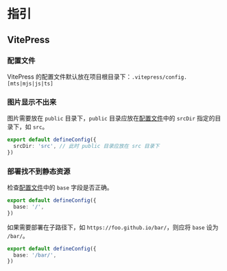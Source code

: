 # 指引

## VitePress

### 配置文件

VitePress 的配置文件默认放在项目根目录下：`.vitepress/config.[mts|mjs|js|ts]`

### 图片显示不出来

图片需要放在 `public` 目录下，`public` 目录应放在[配置文件](#配置文件)中的 `srcDir` 指定的目录下，如 `src`。

```ts
export default defineConfig({
  srcDir: 'src', // 此时 public 目录应放在 src 目录下
})
```

### 部署找不到静态资源

检查[配置文件](#配置文件)中的 `base` 字段是否正确。

```ts
export default defineConfig({
  base: '/',
})
```

如果需要部署在子路径下，如 `https://foo.github.io/bar/`，则应将 `base` 设为 `/bar/`。

```ts
export default defineConfig({
  base: '/bar/',
})
```
